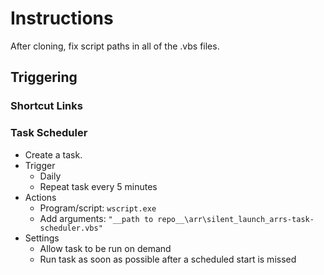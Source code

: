 # Instructions
After cloning, fix script paths in all of the .vbs files.

## Triggering

### Shortcut Links


### Task Scheduler
* Create a task.
* Trigger
    * Daily
    * Repeat task every 5 minutes
* Actions
    * Program/script: `wscript.exe`
    * Add arguments: `"__path to repo__\arr\silent_launch_arrs-task-scheduler.vbs"`
* Settings
    * Allow task to be run on demand
    * Run task as soon as possible after a scheduled start is missed
